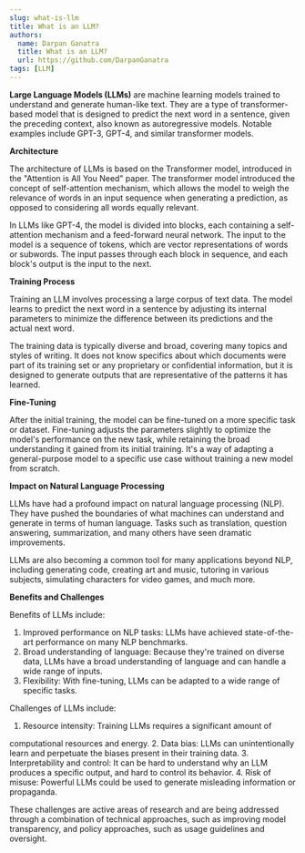```yaml
---
slug: what-is-llm
title: What is an LLM? 
authors:
  name: Darpan Ganatra 
  title: What is an LLM? 
  url: https://github.com/DarpanGanatra
tags: [LLM]
---
```

**Large Language Models (LLMs)** are machine learning models trained to understand and generate human-like text. They are a type of transformer-based model that is designed to predict the next word in a sentence, given the preceding context, also known as autoregressive models. Notable examples include GPT-3, GPT-4, and similar transformer models.

**Architecture**

The architecture of LLMs is based on the Transformer model, introduced in the "Attention is All You Need" paper. The transformer model introduced the concept of self-attention mechanism, which allows the model to weigh the relevance of words in an input sequence when generating a prediction, as opposed to considering all words equally relevant.

In LLMs like GPT-4, the model is divided into blocks, each containing a self-attention mechanism and a feed-forward neural network. The input to the model is a sequence of tokens, which are vector representations of words or subwords. The input passes through each block in sequence, and each block's output is the input to the next.

**Training Process**

Training an LLM involves processing a large corpus of text data. The model learns to predict the next word in a sentence by adjusting its internal parameters to minimize the difference between its predictions and the actual next word.

The training data is typically diverse and broad, covering many topics and styles of writing. It does not know specifics about which documents were part of its training set or any proprietary or confidential information, but it is designed to generate outputs that are representative of the patterns it has learned.

**Fine-Tuning**

After the initial training, the model can be fine-tuned on a more specific task or dataset. Fine-tuning adjusts the parameters slightly to optimize the model's performance on the new task, while retaining the broad understanding it gained from its initial training. It's a way of adapting a general-purpose model to a specific use case without training a new model from scratch.

**Impact on Natural Language Processing**

LLMs have had a profound impact on natural language processing (NLP). They have pushed the boundaries of what machines can understand and generate in terms of human language. Tasks such as translation, question answering, summarization, and many others have seen dramatic improvements.

LLMs are also becoming a common tool for many applications beyond NLP, including generating code, creating art and music, tutoring in various subjects, simulating characters for video games, and much more.

**Benefits and Challenges**

Benefits of LLMs include:

1. Improved performance on NLP tasks: LLMs have achieved state-of-the-art performance on many NLP benchmarks.
2. Broad understanding of language: Because they're trained on diverse data, LLMs have a broad understanding of language and can handle a wide range of inputs.
3. Flexibility: With fine-tuning, LLMs can be adapted to a wide range of specific tasks.

Challenges of LLMs include:

1. Resource intensity: Training LLMs requires a significant amount of

 computational resources and energy.
2. Data bias: LLMs can unintentionally learn and perpetuate the biases present in their training data.
3. Interpretability and control: It can be hard to understand why an LLM produces a specific output, and hard to control its behavior.
4. Risk of misuse: Powerful LLMs could be used to generate misleading information or propaganda.

These challenges are active areas of research and are being addressed through a combination of technical approaches, such as improving model transparency, and policy approaches, such as usage guidelines and oversight.
